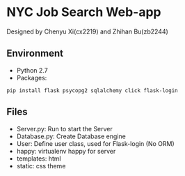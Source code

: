 # NYC Job Search Web-app
Designed by Chenyu Xi(cx2219) and Zhihan Bu(zb2244)
## Environment
- Python 2.7
- Packages:  
```
pip install flask psycopg2 sqlalchemy click flask-login
```
## Files
- Server.py: Run to start the Server
- Database.py: Create Database engine
- User: Define user class, used for Flask-login (No ORM)
- happy: virtualenv happy for server
- templates: html
- static: css theme
